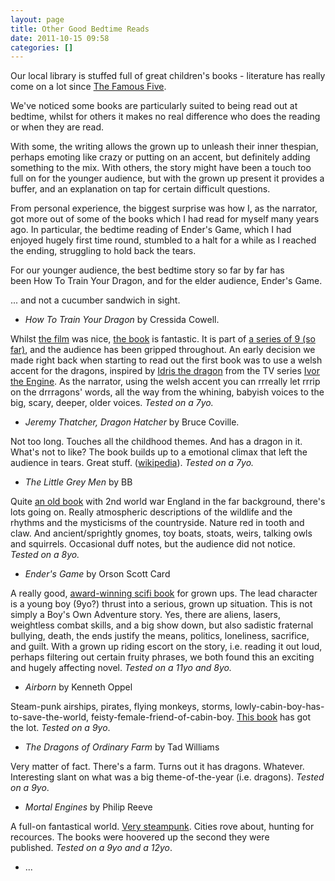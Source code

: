 ```yaml
---
layout: page
title: Other Good Bedtime Reads
date: 2011-10-15 09:58
categories: []
---
```

Our local library is stuffed full of great children's books - literature has really come on a lot since [The Famous Five](http://en.wikipedia.org/wiki/The_Famous_Five_(series)).

We've noticed some books are particularly suited to being read out at bedtime, whilst for others it makes no real difference who does the reading or when they are read.

With some, the writing allows the grown up to unleash their inner thespian, perhaps emoting like crazy or putting on an accent, but definitely adding something to the mix. With others, the story might have been a touch too full on for the younger audience, but with the grown up present it provides a buffer, and an explanation on tap for certain difficult questions.

From personal experience, the biggest surprise was how I, as the narrator, got more out of some of the books which I had read for myself many years ago. In particular, the bedtime reading of Ender's Game, which I had enjoyed hugely first time round, stumbled to a halt for a while as I reached the ending, struggling to hold back the tears.

For our younger audience, the best bedtime story so far by far has been How To Train Your Dragon, and for the elder audience, Ender's Game.

... and not a cucumber sandwich in sight.

* *How To Train Your Dragon* by Cressida Cowell.

Whilst [the film](http://en.wikipedia.org/wiki/How_to_Train_Your_Dragon_(film)) was nice, [the book](http://en.wikipedia.org/wiki/How_to_Train_Your_Dragon) is fantastic. It is part of [a series of 9 (so far)](http://www.howtotrainyourdragonbooks.com/books/), and the audience has been gripped throughout. An early decision we made right back when starting to read out the first book was to use a welsh accent for the dragons, inspired by [Idris the dragon](http://www.youtube.com/watch?v=axQpElAAnco#t=3m40s) from the TV series [Ivor the Engine](http://en.wikipedia.org/wiki/Ivor_the_Engine). As the narrator, using the welsh accent you can rrreally let rrrip on the drrragons' words, all the way from the whining, babyish voices to the big, scary, deeper, older voices. _Tested on a 7yo._


* *Jeremy Thatcher, Dragon Hatcher* by Bruce Coville.

Not too long. Touches all the childhood themes. And has a dragon in it. What's not to like? The book builds up to a emotional climax that left the audience in tears. Great stuff. ([wikipedia](http://en.wikipedia.org/wiki/Jeremy_Thatcher,_Dragon_Hatcher)). _Tested on a 7yo._

* *The Little Grey Men* by BB

Quite [an old book](http://en.wikipedia.org/wiki/The_Little_Grey_Men) with 2nd world war England in the far background, there's lots going on. Really atmospheric descriptions of the wildlife and the rhythms and the mysticisms of the countryside. Nature red in tooth and claw. And ancient/sprightly gnomes, toy boats, stoats, weirs, talking owls and squirrels. Occasional duff notes, but the audience did not notice. _Tested on a 8yo._


* *Ender's Game* by Orson Scott Card

A really good, [award-winning scifi book](http://en.wikipedia.org/wiki/Ender's_Game) for grown ups. The lead character is a young boy (9yo?) thrust into a serious, grown up situation. This is not simply a Boy's Own Adventure story. Yes, there are aliens, lasers, weightless combat skills, and a big show down, but also sadistic fraternal bullying, death, the ends justify the means, politics, loneliness, sacrifice, and guilt. With a grown up riding escort on the story, i.e. reading it out loud, perhaps filtering out certain fruity phrases, we both found this an exciting and hugely affecting novel. _Tested on a 11yo and 8yo._

* *Airborn* by Kenneth Oppel

Steam-punk airships, pirates, flying monkeys, storms, lowly-cabin-boy-has-to-save-the-world, feisty-female-friend-of-cabin-boy. [This book](http://kennethoppel.com/airborn/airborn.shtml) has got the lot. _Tested on a 9yo_.

* *The Dragons of Ordinary Farm* by Tad Williams

Very matter of fact. There's a farm. Turns out it has dragons. Whatever. Interesting slant on what was a big theme-of-the-year (i.e. dragons). _Tested on a 9yo_.

* *Mortal Engines* by Philip Reeve

A full-on fantastical world. [Very steampunk](http://en.wikipedia.org/wiki/Mortal_Engines). Cities rove about, hunting for recources. The books were hoovered up the second they were published. _Tested on a 9yo and a 12yo_.

* ...
